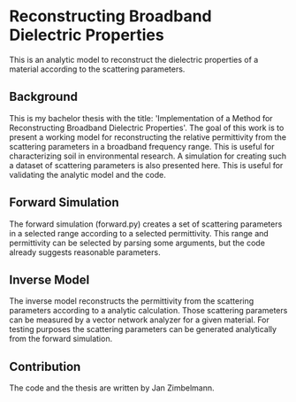 # Reconstructing Broadband Dielectric Properties
This is an analytic model to reconstruct the dielectric properties of a material according to the scattering parameters.

## Background

This is my bachelor thesis with the title: 'Implementation of a Method for Reconstructing Broadband Dielectric Properties'.
The goal of this work is to present a working model for reconstructing the relative permittivity
from the scattering parameters in a broadband frequency range. This is useful for characterizing soil in environmental research.
A simulation for creating such a dataset of scattering parameters is also presented here. This is useful for validating the analytic model and the code.

## Forward Simulation

The forward simulation (forward.py) creates a set of scattering parameters in a selected range according to a selected permittivity. This range and permittivity can be selected by parsing some arguments, but the code already suggests reasonable parameters.

## Inverse Model

The inverse model reconstructs the permittivity from the scattering parameters according to a analytic calculation. Those scattering parameters can be measured by a vector network analyzer for a given material. For testing purposes the scattering parameters can be generated analytically from the forward simulation.

## Contribution

The code and the thesis are written by Jan Zimbelmann.
